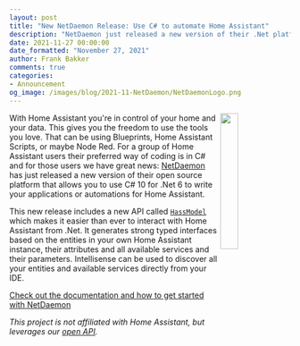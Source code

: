 ```yaml
---
layout: post
title: "New NetDaemon Release: Use C# to automate Home Assistant"
description: "NetDaemon just released a new version of their .Net platform for Home Assistant"
date: 2021-11-27 00:00:00
date_formatted: "November 27, 2021"
author: Frank Bakker
comments: true
categories:
- Announcement
og_image: /images/blog/2021-11-NetDaemon/NetDaemonLogo.png
---
```


<img src='/images/blog/2021-11-NetDaemon/NetDaemonLogo.png' style='border: 0;box-shadow: none; width: 25%; height: 25%; float: right;'>

With Home Assistant you're in control of your home and your data. This gives you the freedom to use the tools you love. That can be using Blueprints, Home Assistant Scripts, or maybe Node Red. For a group of Home Assistant users their preferred way of coding is in C# and for those users we have great news: [NetDaemon](https://netdaemon.xyz/) has just released a new version of their open source platform that allows you to use C# 10 for .Net 6 to write your applications or automations for Home Assistant.

This new release includes a new API called [`HassModel`](https://netdaemon.xyz/docs/hass_model/hass_model) which makes it easier than ever to interact with Home Assistant from .Net. It generates strong typed interfaces based on the entities in your own Home Assistant instance, their attributes and all available services and their parameters. Intellisense can be used to discover all your entities and available services directly from your IDE.

[Check out the documentation and how to get started with NetDaemon](https://netdaemon.xyz/)

_This project is not affiliated with Home Assistant, but leverages our [open API](https://developers.home-assistant.io/docs/api/websocket)._
